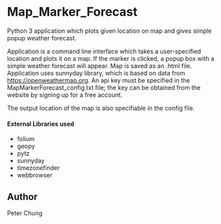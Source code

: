 # Map_Marker_Forecast
Python 3 application which plots given location on map and gives simple popup weather forecast.

Application is a command line interface which takes a user-specified location and plots it on a map.  If the marker is clicked, a popup box with a simple weather forecast will appear.  Map is saved as an .html file.  Application uses sunnyday library, which is based on data from https://openweathermap.org.  An api key must be specified in the MapMarkerForecast_config.txt file; the key can be obtained from the website by signing up for a free account.

The output location of the map is also specifiable in the config file.

#### External Libraries used
- folium
- geopy
- pytz
- sunnyday
- timezonefinder
- webbrowser


## Author
Peter Chung
